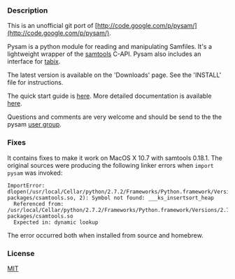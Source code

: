 ### Description

This is an unofficial git port of [http://code.google.com/p/pysam/](http://code.google.com/p/pysam/).

Pysam is a python module for reading and manipulating Samfiles. It's a lightweight wrapper of the [samtools](http://samtools.sourceforge.net/) C-API. Pysam also includes an interface for [tabix](http://samtools.sourceforge.net/tabix.shtml).

The latest version is available on the 'Downloads' page. See the 'INSTALL' file for instructions.

The quick start guide is [here](http://www.cgat.org/~andreas/documentation/pysam/api.html). More detailed documentation is available [here](http://www.cgat.org/~andreas/documentation/pysam/contents.html).

Questions and comments are very welcome and should be send to the the pysam [user group](http://groups.google.com/group/pysam-user-group).

### Fixes
It contains fixes to make it work on MacOS X 10.7 with samtools 0.18.1. The original sources
were producing the following linker errors when ```import pysam``` was invoked:

```
ImportError: dlopen(/usr/local/Cellar/python/2.7.2/Frameworks/Python.framework/Versions/2.7/lib/python2.7/site-packages/csamtools.so, 2): Symbol not found: ___ks_insertsort_heap
  Referenced from: /usr/local/Cellar/python/2.7.2/Frameworks/Python.framework/Versions/2.7/lib/python2.7/site-packages/csamtools.so
  Expected in: dynamic lookup
```

The error occurred both when installed from source and homebrew.

### License

[MIT](http://www.opensource.org/licenses/mit-license.php)
